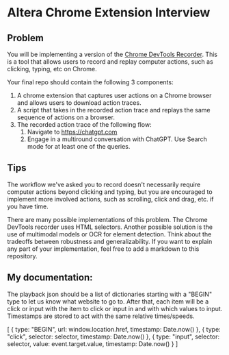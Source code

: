 # Altera Chrome Extension Interview

## Problem
You will be implementing a version of the [Chrome DevTools Recorder](https://developer.chrome.com/docs/devtools/recorder). This is a tool that allows users to record and replay computer actions, such as clicking, typing, etc on Chrome. 

Your final repo should contain the following 3 components:
1) A chrome extension that captures user actions on a Chrome browser and allows users to download action traces.
2) A script that takes in the recorded action trace and replays the same sequence of actions on a browser.
3) The recorded action trace of the following flow:
    1. Navigate to https://chatgpt.com
    2. Engage in a multiround conversation with ChatGPT. Use Search mode for at least one of the queries.

## Tips
The workflow we've asked you to record doesn't necessarily require computer actions beyond clicking and typing, but you are encouraged to implement more involved actions, such as scrolling, click and drag, etc. if you have time.

There are many possible implementations of this problem. The Chrome DevTools recorder uses HTML selectors. Another possible solution is the use of multimodal models or OCR for element detection. Think about the tradeoffs between robustness and generalizability. If you want to explain any part of your implementation, feel free to add a markdown to this repository. 

## My documentation:
The playback json should be a list of dictionaries starting with a "BEGIN" type to let us know what website to go to. After that, each item will be a click or input with the item to click or input in and with which values to input. Timestamps are stored to act with the same relative times/speeds.

[
    { type: "BEGIN", url: window.location.href, timestamp: Date.now() },
    { type: "click", selector: selector, timestamp: Date.now() },
    { type: "input", selector: selector, value: event.target.value, timestamp: Date.now() }
]
